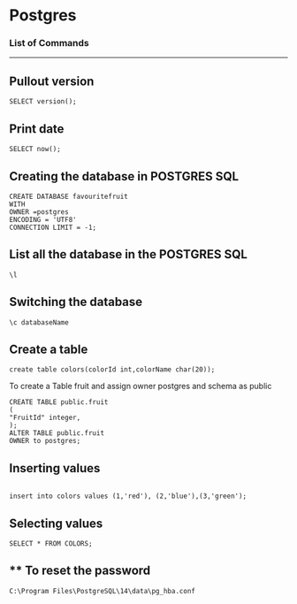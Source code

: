
# Postgres

### List of Commands
***
## **Pullout version**
```
SELECT version();
```
## **Print date**
```
SELECT now();
```
## **Creating the database in POSTGRES SQL**
```
CREATE DATABASE favouritefruit
WITH 
OWNER =postgres
ENCODING = 'UTF8'
CONNECTION LIMIT = -1;

```
## **List all the database in the POSTGRES SQL**
```
\l
```
## **Switching the database** 
```
\c databaseName
```
## **Create a table** 
```
create table colors(colorId int,colorName char(20));
```
To create a Table fruit and assign owner postgres and schema as public
```
CREATE TABLE public.fruit
(
"FruitId" integer,
);
ALTER TABLE public.fruit
OWNER to postgres;
```
## **Inserting values**
```

insert into colors values (1,'red'), (2,'blue'),(3,'green');
```
## **Selecting values**
```
SELECT * FROM COLORS;
```
## ** To reset the password
```
C:\Program Files\PostgreSQL\14\data\pg_hba.conf
```